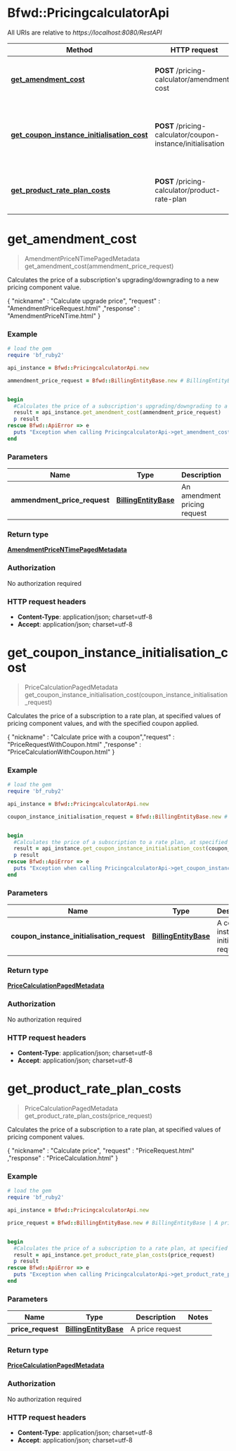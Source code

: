 # Bfwd::PricingcalculatorApi

All URIs are relative to *https://localhost:8080/RestAPI*

Method | HTTP request | Description
------------- | ------------- | -------------
[**get_amendment_cost**](PricingcalculatorApi.md#get_amendment_cost) | **POST** /pricing-calculator/amendment-cost | Calculates the price of a subscription&#39;s upgrading/downgrading to a new pricing component value.
[**get_coupon_instance_initialisation_cost**](PricingcalculatorApi.md#get_coupon_instance_initialisation_cost) | **POST** /pricing-calculator/coupon-instance/initialisation | Calculates the price of a subscription to a rate plan, at specified values of pricing component values, and with the specified coupon applied.
[**get_product_rate_plan_costs**](PricingcalculatorApi.md#get_product_rate_plan_costs) | **POST** /pricing-calculator/product-rate-plan | Calculates the price of a subscription to a rate plan, at specified values of pricing component values.


# **get_amendment_cost**
> AmendmentPriceNTimePagedMetadata get_amendment_cost(ammendment_price_request)

Calculates the price of a subscription's upgrading/downgrading to a new pricing component value.

{ \"nickname\" : \"Calculate upgrade price\", \"request\" : \"AmendmentPriceRequest.html\" ,\"response\" : \"AmendmentPriceNTime.html\" }

### Example
```ruby
# load the gem
require 'bf_ruby2'

api_instance = Bfwd::PricingcalculatorApi.new

ammendment_price_request = Bfwd::BillingEntityBase.new # BillingEntityBase | An amendment pricing request


begin
  #Calculates the price of a subscription's upgrading/downgrading to a new pricing component value.
  result = api_instance.get_amendment_cost(ammendment_price_request)
  p result
rescue Bfwd::ApiError => e
  puts "Exception when calling PricingcalculatorApi->get_amendment_cost: #{e}"
end
```

### Parameters

Name | Type | Description  | Notes
------------- | ------------- | ------------- | -------------
 **ammendment_price_request** | [**BillingEntityBase**](BillingEntityBase.md)| An amendment pricing request | 

### Return type

[**AmendmentPriceNTimePagedMetadata**](AmendmentPriceNTimePagedMetadata.md)

### Authorization

No authorization required

### HTTP request headers

 - **Content-Type**: application/json; charset=utf-8
 - **Accept**: application/json; charset=utf-8



# **get_coupon_instance_initialisation_cost**
> PriceCalculationPagedMetadata get_coupon_instance_initialisation_cost(coupon_instance_initialisation_request)

Calculates the price of a subscription to a rate plan, at specified values of pricing component values, and with the specified coupon applied.

{ \"nickname\" : \"Calculate price with a coupon\",\"request\" : \"PriceRequestWithCoupon.html\" ,\"response\" : \"PriceCalculationWithCoupon.html\" }

### Example
```ruby
# load the gem
require 'bf_ruby2'

api_instance = Bfwd::PricingcalculatorApi.new

coupon_instance_initialisation_request = Bfwd::BillingEntityBase.new # BillingEntityBase | A coupon instance initialisation request


begin
  #Calculates the price of a subscription to a rate plan, at specified values of pricing component values, and with the specified coupon applied.
  result = api_instance.get_coupon_instance_initialisation_cost(coupon_instance_initialisation_request)
  p result
rescue Bfwd::ApiError => e
  puts "Exception when calling PricingcalculatorApi->get_coupon_instance_initialisation_cost: #{e}"
end
```

### Parameters

Name | Type | Description  | Notes
------------- | ------------- | ------------- | -------------
 **coupon_instance_initialisation_request** | [**BillingEntityBase**](BillingEntityBase.md)| A coupon instance initialisation request | 

### Return type

[**PriceCalculationPagedMetadata**](PriceCalculationPagedMetadata.md)

### Authorization

No authorization required

### HTTP request headers

 - **Content-Type**: application/json; charset=utf-8
 - **Accept**: application/json; charset=utf-8



# **get_product_rate_plan_costs**
> PriceCalculationPagedMetadata get_product_rate_plan_costs(price_request)

Calculates the price of a subscription to a rate plan, at specified values of pricing component values.

{ \"nickname\" : \"Calculate price\", \"request\" : \"PriceRequest.html\" ,\"response\" : \"PriceCalculation.html\" }

### Example
```ruby
# load the gem
require 'bf_ruby2'

api_instance = Bfwd::PricingcalculatorApi.new

price_request = Bfwd::BillingEntityBase.new # BillingEntityBase | A price request


begin
  #Calculates the price of a subscription to a rate plan, at specified values of pricing component values.
  result = api_instance.get_product_rate_plan_costs(price_request)
  p result
rescue Bfwd::ApiError => e
  puts "Exception when calling PricingcalculatorApi->get_product_rate_plan_costs: #{e}"
end
```

### Parameters

Name | Type | Description  | Notes
------------- | ------------- | ------------- | -------------
 **price_request** | [**BillingEntityBase**](BillingEntityBase.md)| A price request | 

### Return type

[**PriceCalculationPagedMetadata**](PriceCalculationPagedMetadata.md)

### Authorization

No authorization required

### HTTP request headers

 - **Content-Type**: application/json; charset=utf-8
 - **Accept**: application/json; charset=utf-8



